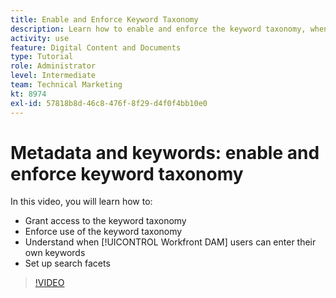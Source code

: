 ```yaml
---
title: Enable and Enforce Keyword Taxonomy
description: Learn how to enable and enforce the keyword taxonomy, when users can enter their own keywords, and set up search facets in [!UICONTROL Workfront DAM].
activity: use
feature: Digital Content and Documents
type: Tutorial
role: Administrator
level: Intermediate
team: Technical Marketing
kt: 8974
exl-id: 57818b8d-46c8-476f-8f29-d4f0f4bb10e0
---
```

# Metadata and keywords: enable and enforce keyword taxonomy

In this video, you will learn how to:

* Grant access to the keyword taxonomy
* Enforce use of the keyword taxonomy
* Understand when [!UICONTROL Workfront DAM] users can enter their own keywords
* Set up search facets

>[!VIDEO](https://video.tv.adobe.com/v/335237/?quality=12)
